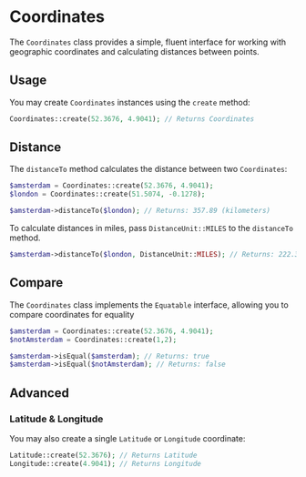 # Coordinates

The `Coordinates` class provides a simple, fluent interface for working with geographic coordinates and calculating distances between points.

## Usage

You may create `Coordinates` instances using the `create` method:

```php
Coordinates::create(52.3676, 4.9041); // Returns Coordinates
```

## Distance

The `distanceTo` method calculates the distance between two `Coordinates`:

```php
$amsterdam = Coordinates::create(52.3676, 4.9041);
$london = Coordinates::create(51.5074, -0.1278);

$amsterdam->distanceTo($london); // Returns: 357.89 (kilometers)
```

To calculate distances in miles, pass `DistanceUnit::MILES` to the `distanceTo` method.

```php
$amsterdam->distanceTo($london, DistanceUnit::MILES); // Returns: 222.38 (miles)
```

## Compare 

The `Coordinates` class implements the `Equatable` interface, allowing you to compare coordinates for equality

```php
$amsterdam = Coordinates::create(52.3676, 4.9041);
$notAmsterdam = Coordinates::create(1,2);

$amsterdam->isEqual($amsterdam); // Returns: true
$amsterdam->isEqual($notAmsterdam); // Returns: false
```

## Advanced 

### Latitude & Longitude

You may also create a single `Latitude` or `Longitude` coordinate:

```php
Latitude::create(52.3676); // Returns Latitude
Longitude::create(4.9041); // Returns Longitude
```
